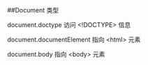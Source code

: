 ##Document 类型

document.doctype 访问 <!DOCTYPE> 信息

document.documentElement  指向 &lt;html> 元素

document.body  指向 &lt;body> 元素
